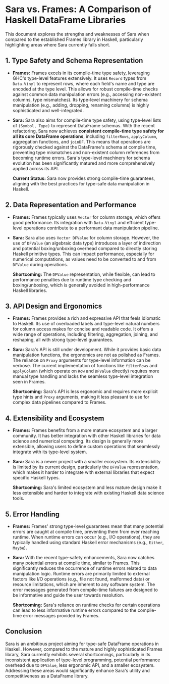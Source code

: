 # Sara vs. Frames: A Comparison of Haskell DataFrame Libraries

This document explores the strengths and weaknesses of Sara when compared to the established Frames library in Haskell, particularly highlighting areas where Sara currently falls short.

## 1. Type Safety and Schema Representation

*   **Frames:** Frames excels in its compile-time type safety, leveraging GHC's type-level features extensively. It uses `Record` types from `Data.Vinyl` to represent rows, where each field's name and type are encoded at the type level. This allows for robust compile-time checks against common data manipulation errors (e.g., accessing non-existent columns, type mismatches). Its type-level machinery for schema manipulation (e.g., adding, dropping, renaming columns) is highly sophisticated and well-integrated.

*   **Sara:** Sara also aims for compile-time type safety, using type-level lists of `(Symbol, Type)` to represent DataFrame schemas. With the recent refactoring, Sara now achieves **consistent compile-time type safety for all its core DataFrame operations**, including `filterRows`, `applyColumn`, aggregation functions, and `joinDF`. This means that operations are rigorously checked against the DataFrame's schema at compile time, preventing type mismatches and non-existent column references from becoming runtime errors. Sara's type-level machinery for schema evolution has been significantly matured and more comprehensively applied across its API.

    **Current Status:** Sara now provides strong compile-time guarantees, aligning with the best practices for type-safe data manipulation in Haskell.

## 2. Data Representation and Performance

*   **Frames:** Frames typically uses `Vector` for column storage, which offers good performance. Its integration with `Data.Vinyl` and efficient type-level operations contribute to a performant data manipulation pipeline.

*   **Sara:** Sara also uses `Vector DFValue` for column storage. However, the use of `DFValue` (an algebraic data type) introduces a layer of indirection and potential boxing/unboxing overhead compared to directly storing Haskell primitive types. This can impact performance, especially for numerical computations, as values need to be converted to and from `DFValue` during operations.

    **Shortcoming:** The `DFValue` representation, while flexible, can lead to performance penalties due to runtime type checking and boxing/unboxing, which is generally avoided in high-performance Haskell libraries.

## 3. API Design and Ergonomics

*   **Frames:** Frames provides a rich and expressive API that feels idiomatic to Haskell. Its use of overloaded labels and type-level natural numbers for column access makes for concise and readable code. It offers a wide range of operations, including filtering, aggregation, joining, and reshaping, all with strong type-level guarantees.

*   **Sara:** Sara's API is still under development. While it provides basic data manipulation functions, the ergonomics are not as polished as Frames. The reliance on `Proxy` arguments for type-level information can be verbose. The current implementation of functions like `filterRows` and `applyColumn` (which operate on `Row` and `DFValue` directly) requires more manual type handling and lacks the seamless type-level integration seen in Frames.

    **Shortcoming:** Sara's API is less ergonomic and requires more explicit type hints and `Proxy` arguments, making it less pleasant to use for complex data pipelines compared to Frames.

## 4. Extensibility and Ecosystem

*   **Frames:** Frames benefits from a more mature ecosystem and a larger community. It has better integration with other Haskell libraries for data science and numerical computing. Its design is generally more extensible, allowing users to define custom operations that seamlessly integrate with its type-level system.

*   **Sara:** Sara is a newer project with a smaller ecosystem. Its extensibility is limited by its current design, particularly the `DFValue` representation, which makes it harder to integrate with external libraries that expect specific Haskell types.

    **Shortcoming:** Sara's limited ecosystem and less mature design make it less extensible and harder to integrate with existing Haskell data science tools.

## 5. Error Handling

*   **Frames:** Frames' strong type-level guarantees mean that many potential errors are caught at compile time, preventing them from ever reaching runtime. When runtime errors can occur (e.g., I/O operations), they are typically handled using standard Haskell error mechanisms (e.g., `Either`, `Maybe`).

*   **Sara:** With the recent type-safety enhancements, Sara now catches many potential errors at compile time, similar to Frames. This significantly reduces the occurrence of runtime errors related to data manipulation logic. Runtime errors are primarily limited to external factors like I/O operations (e.g., file not found, malformed data) or resource limitations, which are inherent to any software system. The error messages generated from compile-time failures are designed to be informative and guide the user towards resolution.

    **Shortcoming:** Sara's reliance on runtime checks for certain operations can lead to less informative runtime errors compared to the compile-time error messages provided by Frames.

## Conclusion

Sara is an ambitious project aiming for type-safe DataFrame operations in Haskell. However, compared to the mature and highly sophisticated Frames library, Sara currently exhibits several shortcomings, particularly in its inconsistent application of type-level programming, potential performance overhead due to `DFValue`, less ergonomic API, and a smaller ecosystem. Addressing these areas would significantly enhance Sara's utility and competitiveness as a DataFrame library.
